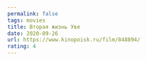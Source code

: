 ```yaml
---
permalink: false
tags: movies
title: Вторая жизнь Уве
date: 2020-09-26
url: https://www.kinopoisk.ru/film/848894/
rating: 4
---
```

